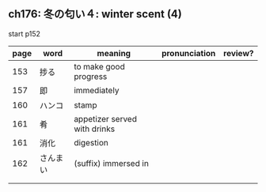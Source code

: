 ## ch176: 冬の匂い４: winter scent (4)

start p152

| page | word     | meaning                               | pronunciation   | review? |
| ---- | -------- | ------------------------------------- | --------------- | ------- |
|  153 | 捗る     | to make good progress                 |                 |         |
|  157 | 即       | immediately                           |                 |         |
|  160 | ハンコ   | stamp                                 |                 |         |
|  161 | 肴       | appetizer served with drinks          |                 |         |
|  161 | 消化     | digestion                             |                 |         |
|  162 | さんまい | (suffix) immersed in                  |                 |         |
|      |          |                                       |                 |         |
|      |          |                                       |                 |         |
